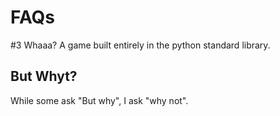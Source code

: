 # FAQs
#3 Whaaa?
A game built entirely in the python standard library. 
## But Whyt?
While some ask "But why", I ask "why not".
